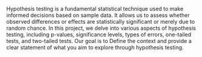 Hypothesis testing is a fundamental statistical technique used to make informed decisions based on sample data. 
It allows us to assess whether observed differences or effects are statistically significant or merely due to random chance. 
In this project, we delve into various aspects of hypothesis testing, including p-values, significance levels, types of errors, one-tailed tests, and two-tailed tests.
Our goal is to Define the context and provide a clear statement of what you aim to explore through hypothesis testing.
